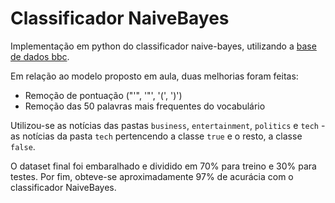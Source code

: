 # Classificador NaiveBayes

Implementação em python do classificador naive-bayes, utilizando a [base de dados bbc](https://www.kaggle.com/shivamkushwaha/bbc-full-text-document-classification).

Em relação ao modelo proposto em aula, duas melhorias foram feitas:
- Remoção de pontuação ("'", '"', '(', ')')
- Remoção das 50 palavras mais frequentes do vocabulário

Utilizou-se as notícias das pastas `business`, `entertainment`, `politics` e `tech` - as notícias da pasta `tech` pertencendo a classe `true` e o resto, a classe `false`.

O dataset final foi embaralhado e dividido em 70% para treino e 30% para testes. Por fim, obteve-se aproximadamente 97% de acurácia com o classificador NaiveBayes.